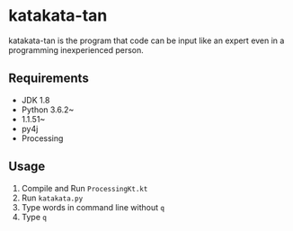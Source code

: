 # katakata-tan

katakata-tan is the program that code can be input like an expert even in a programming inexperienced person.

## Requirements

- JDK 1.8
- Python 3.6.2~
- 1.1.51~
- py4j
- Processing

## Usage

1. Compile and Run `ProcessingKt.kt`
2. Run `katakata.py`
3. Type words in command line without `q`
4. Type `q`